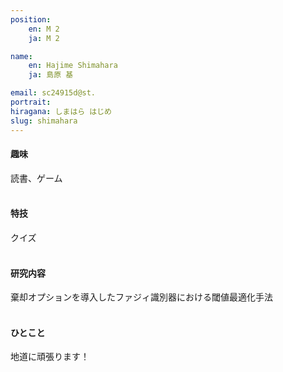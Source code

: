 ```yaml
---
position:
    en: M 2
    ja: M 2

name:
    en: Hajime Shimahara
    ja: 島原 基

email: sc24915d@st.
portrait:
hiragana: しまはら はじめ
slug: shimahara
---
```


#### 趣味
読書、ゲーム
<br><br>

#### 特技
クイズ
<br><br>

#### 研究内容
棄却オプションを導入したファジィ識別器における閾値最適化手法
<br><br>

#### ひとこと
地道に頑張ります！
<br><br>
